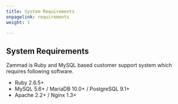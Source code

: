 ```yaml
---
title: System Requirements
onpagelink: requirements
weight: 1

---
```


System Requirements
-------------------

Zammad is Ruby and MySQL based customer support system which requires following software.

- Ruby 2.6.5+
- MySQL 5.6+ / MariaDB 10.0+ / PostgreSQL 9.1+
- Apache 2.2+ / Nginx 1.3+
 